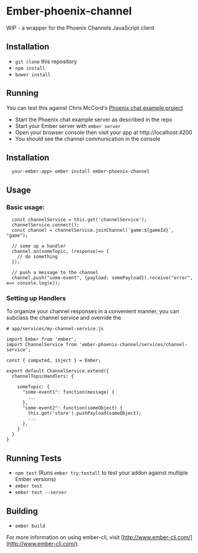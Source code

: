 # Ember-phoenix-channel

WIP - a wrapper for the Phoenix Channels JavaScript client

## Installation

* `git clone` this repository
* `npm install`
* `bower install`

## Running

You can test this against Chris McCord's [Phoenix chat example project](https://github.com/chrismccord/phoenix_chat_example)

* Start the Phoenix chat example server as described in the repo
* Start your Ember server with `ember server`
* Open your browser console then visit your app at http://localhost:4200
* You should see the channel communication in the console

## Installation

      your-ember-app> ember install ember-phoenix-channel
    
## Usage

### Basic usage:

      const channelService = this.get('channelService');
      channelService.connect();
      const channel = channelService.joinChannel(`game:${gameId}`, "game");

      // some up a handler
      channel.on(someTopic, (response)=> {
        // do something
      });

      // push a message to the channel
      channel.push("some-event", {payload: somePayload}).receive("error", e=> console.log(e));

### Setting up Handlers

To organize your channel responses in a convenient manner, you can subclass the channel service and override the

    # app/services/my-channel-service.js
    
    import Ember from 'ember';
    import ChannelService from 'ember-phoenix-channel/services/channel-service';
    
    const { computed, inject } = Ember;
    
    export default ChannelService.extend({
      channelTopicHandlers: {
  
        someTopic: {
          "some-event1": function(message) {
            ...
          },
          "some-event2": function(someObject) {
            this.get('store').pushPayload(someObject);
            ...
          },
        }
      }
    }


## Running Tests

* `npm test` (Runs `ember try:testall` to test your addon against multiple Ember versions)
* `ember test`
* `ember test --server`

## Building

* `ember build`

For more information on using ember-cli, visit [http://www.ember-cli.com/](http://www.ember-cli.com/).

